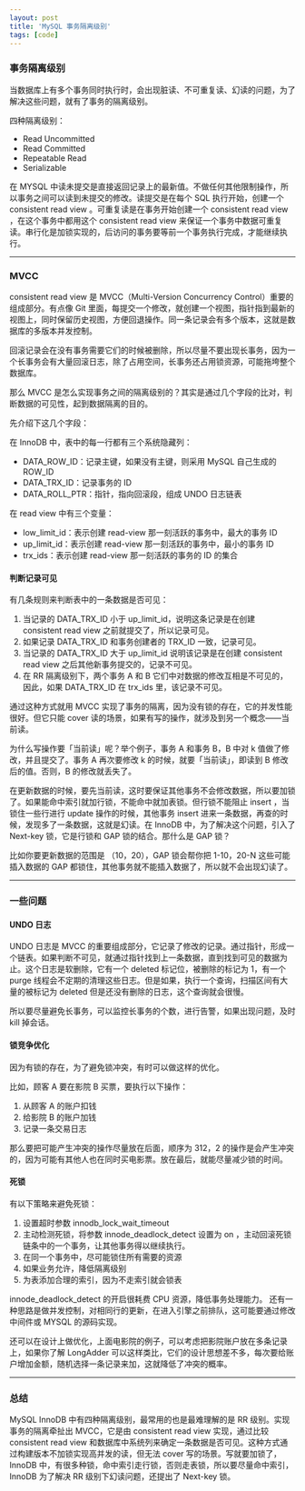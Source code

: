 ```yaml
---
layout: post
title: 'MySQL 事务隔离级别'
tags: [code]
---
```


### 事务隔离级别

当数据库上有多个事务同时执行时，会出现脏读、不可重复读、幻读的问题，为了解决这些问题，就有了事务的隔离级别。

四种隔离级别：

- Read Uncommitted 
- Read Committed 
- Repeatable Read
- Serializable

在 MYSQL 中读未提交是直接返回记录上的最新值。不做任何其他限制操作，所以事务之间可以读到未提交的修改。读提交是在每个 SQL 执行开始，创建一个 consistent read view 。可重复读是在事务开始创建一个 consistent read view ，在这个事务中都用这个 consistent read view 来保证一个事务中数据可重复读。串行化是加锁实现的，后访问的事务要等前一个事务执行完成，才能继续执行。

---

### MVCC

consistent read view 是 MVCC（Multi-Version Concurrency Control）重要的组成部分。有点像 Git 里面，每提交一个修改，就创建一个视图，指针指到最新的视图上，同时保留历史视图，方便回退操作。同一条记录会有多个版本，这就是数据库的多版本并发控制。

回滚记录会在没有事务需要它们的时候被删除，所以尽量不要出现长事务，因为一个长事务会有大量回滚日志，除了占用空间，长事务还占用锁资源，可能拖垮整个数据库。

那么 MVCC 是怎么实现事务之间的隔离级别的？其实是通过几个字段的比对，判断数据的可见性，起到数据隔离的目的。

先介绍下这几个字段：

在 InnoDB 中，表中的每一行都有三个系统隐藏列：

- DATA_ROW_ID：记录主键，如果没有主键，则采用 MySQL 自己生成的 ROW_ID
- DATA_TRX_ID：记录事务的 ID
- DATA_ROLL_PTR：指针，指向回滚段，组成 UNDO 日志链表

在  read view 中有三个变量：

- low_limit_id：表示创建 read-view 那一刻活跃的事务中，最大的事务 ID
- up_limit_id：表示创建 read-view 那一刻活跃的事务中，最小的事务 ID
- trx_ids：表示创建 read-view 那一刻活跃的事务的 ID 的集合

#### 判断记录可见

有几条规则来判断表中的一条数据是否可见：

1. 当记录的 DATA_TRX_ID 小于 up_limit_id，说明这条记录是在创建 consistent read view 之前就提交了，所以记录可见。
2. 如果记录 DATA_TRX_ID 和事务创建者的 TRX_ID 一致，记录可见。
3. 当记录的 DATA_TRX_ID 大于 up_limit_id 说明该记录是在创建 consistent read view 之后其他新事务提交的，记录不可见。
4. 在 RR 隔离级别下，两个事务 A 和 B 它们中对数据的修改互相是不可见的，因此，如果 DATA_TRX_ID 在 trx_ids 里，该记录不可见。

通过这种方式就用 MVCC 实现了事务的隔离，因为没有锁的存在，它的并发性能很好。但它只能 cover 读的场景，如果有写的操作，就涉及到另一个概念——当前读。

为什么写操作要「当前读」呢？举个例子，事务 A 和事务 B，B 中对 k 值做了修改，并且提交了。事务 A 再次要修改 k 的时候，就要「当前读」，即读到 B 修改后的值。否则，B 的修改就丢失了。

在更新数据的时候，要先当前读，这时要保证其他事务不会修改数据，所以要加锁了。如果能命中索引就加行锁，不能命中就加表锁。但行锁不能阻止 insert ，当锁住一些行进行 update 操作的时候，其他事务 insert 进来一条数据，再查的时候，发现多了一条数据，这就是幻读。在 InnoDB 中，为了解决这个问题，引入了 Next-key   锁，它是行锁和 GAP 锁的结合。那什么是 GAP 锁？

比如你要更新数据的范围是 （10，20），GAP 锁会帮你把 1-10，20-N 这些可能插入数据的 GAP 都锁住，其他事务就不能插入数据了，所以就不会出现幻读了。

---

### 一些问题

#### UNDO 日志

UNDO 日志是 MVCC 的重要组成部分，它记录了修改的记录。通过指针，形成一个链表。如果判断不可见，就通过指针找到上一条数据，直到找到可见的数据为止。这个日志是软删除，它有一个 deleted 标记位，被删除的标记为 1，有一个 purge 线程会不定期的清理这些日志。但是如果，执行一个查询，扫描区间有大量的被标记为 deleted 但是还没有删除的日志，这个查询就会很慢。

所以要尽量避免长事务，可以监控长事务的个数，进行告警，如果出现问题，及时 kill 掉会话。

#### 锁竞争优化

因为有锁的存在，为了避免锁冲突，有时可以做这样的优化。

比如，顾客 A 要在影院 B 买票，要执行以下操作：

1. 从顾客 A 的账户扣钱
2. 给影院 B 的账户加钱
3. 记录一条交易日志

那么要把可能产生冲突的操作尽量放在后面，顺序为 312，2 的操作是会产生冲突的，因为可能有其他人也在同时买电影票。放在最后，就能尽量减少锁的时间。

####  死锁

有以下策略来避免死锁：

1. 设置超时参数 innodb_lock_wait_timeout 
2. 主动检测死锁，将参数 innode_deadlock_detect 设置为 on ，主动回滚死锁链条中的一个事务，让其他事务得以继续执行。
3. 在同一个事务中，尽可能锁住所有需要的资源
4. 如果业务允许，降低隔离级别
5. 为表添加合理的索引，因为不走索引就会锁表

innode_deadlock_detect 的开启很耗费 CPU 资源，降低事务处理能力。
还有一种思路是做并发控制，对相同行的更新，在进入引擎之前排队，这可能要通过修改中间件或 MYSQL 的源码实现。

还可以在设计上做优化，上面电影院的例子，可以考虑把影院账户放在多条记录上，如果你了解 LongAdder 可以这样类比，它们的设计思想差不多，每次要给账户增加金额，随机选择一条记录来加，这就降低了冲突的概率。

---

### 总结

MySQL InnoDB 中有四种隔离级别，最常用的也是最难理解的是 RR 级别。实现事务的隔离牵扯出 MVCC，它是由 consistent read view 实现，通过比较 consistent read view 和数据库中系统列来确定一条数据是否可见。这种方式通过构建版本不加锁实现高并发的读，但无法 cover 写的场景。写就要加锁了，InnoDB 中，有很多种锁，命中索引走行锁，否则走表锁，所以要尽量命中索引，InnoDB 为了解决 RR 级别下幻读问题，还提出了 Next-key 锁。



